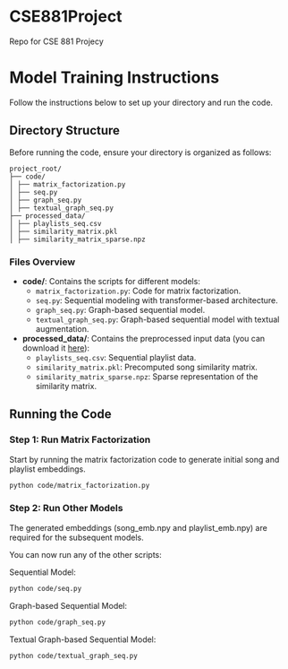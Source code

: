 # CSE881Project
Repo for CSE 881 Projecy

# Model Training Instructions

Follow the instructions below to set up your directory and run the code.

## Directory Structure

Before running the code, ensure your directory is organized as follows:
```
project_root/ 
├── code/ 
│ ├── matrix_factorization.py 
│ ├── seq.py 
│ ├── graph_seq.py 
│ ├── textual_graph_seq.py 
├── processed_data/ 
│ ├── playlists_seq.csv 
│ ├── similarity_matrix.pkl 
│ ├── similarity_matrix_sparse.npz
```
### Files Overview
- **code/**: Contains the scripts for different models:
  - `matrix_factorization.py`: Code for matrix factorization.
  - `seq.py`: Sequential modeling with transformer-based architecture.
  - `graph_seq.py`: Graph-based sequential model.
  - `textual_graph_seq.py`: Graph-based sequential model with textual augmentation.
- **processed_data/**: Contains the preprocessed input data (you can download it [here](https://drive.google.com/file/d/1rfDaD0JPRB1uvImhZ1QT_jpf7FVxRuK6/view?usp=sharing)):
  - `playlists_seq.csv`: Sequential playlist data.
  - `similarity_matrix.pkl`: Precomputed song similarity matrix.
  - `similarity_matrix_sparse.npz`: Sparse representation of the similarity matrix.

## Running the Code

### Step 1: Run Matrix Factorization
Start by running the matrix factorization code to generate initial song and playlist embeddings.

```bash
python code/matrix_factorization.py
```
### Step 2: Run Other Models
The generated embeddings (song_emb.npy and playlist_emb.npy) are required for the subsequent models. 

You can now run any of the other scripts:

Sequential Model:
```bash
python code/seq.py
```

Graph-based Sequential Model:
```bash
python code/graph_seq.py
```

Textual Graph-based Sequential Model:
```bash
python code/textual_graph_seq.py
```

